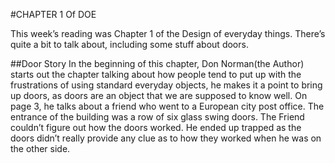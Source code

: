 #CHAPTER 1 Of DOE

This week’s reading was Chapter 1 of the Design of everyday things. There’s quite a bit to talk about, including some stuff about doors.

##Door Story
In the beginning of this chapter, Don Norman(the Author) starts out the chapter talking about how people tend to put up with the frustrations of using standard everyday objects, he makes it a point to bring up doors, as doors are an object that we are supposed to know well. On page 3, he talks about a friend who went to a European city post office. The entrance of the building was a row of six glass swing doors. The Friend couldn’t figure out how the doors worked. He ended up trapped as the doors didn’t really provide any clue as to how they worked when he was on the other side. 
